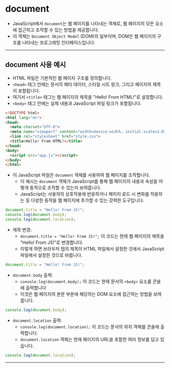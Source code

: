 # document

* JavaScript에서 `document`는 웹 페이지를 나타내는 객체로, 웹 페이지의 모든 요소에 접근하고 조작할 수 있는 방법을 제공합니다.
* 이 객체는 `Document Object Model` (DOM)의 일부이며, DOM은 웹 페이지의 구조를 나타내는 프로그래밍 인터페이스입니다. 

***

## document 사용 예시

* HTML 파일은 기본적인 웹 페이지 구조를 정의합니다.
* `<head>` 태그 안에는 문서의 메타 데이터, 스타일 시트 링크, 그리고 페이지의 제목이 포함됩니다.
* 여기서 `<title>` 태그는 웹 페이지의 제목을 "Hello! From HTML!"로 설정합니다.
* `<body>` 태그 안에는 실제 내용과 JavaScript 파일 링크가 포함됩니다.

```HTML
<!DOCTYPE html>
<html lang="en">
<head>
  <meta charset="UTF-8">
  <meta name="viewport" content="width=device-width, initial-scale=1.0">
  <link rel="stylesheet" href="style.css">
  <title>Hello! From HTML!</title>
</head>
<body>
  <script src="app.js"></script>
</body>
</html>
```

* 이 JavaScript 파일은 `document` 객체를 사용하여 웹 페이지를 조작합니다.
  * 이 예시는 `document` 객체가 JavaScript를 통해 웹 페이지의 내용과 속성을 어떻게 동적으로 조작할 수 있는지 보여줍니다.
  * JavaScript는 사용자의 상호작용에 반응하거나 페이지 로드 시 변화를 적용하는 등 다양한 동작을 웹 페이지에 추가할 수 있는 강력한 도구입니다.

```javascript
document.title = "Hello! From JS!";
console.log(document.body);
console.log(document.location);
```

* 제목 변경:
    * `document.title = "Hello! From JS!";` 이 코드는 현재 웹 페이지의 제목을 "Hello! From JS!"로 변경합니다.
    * 이렇게 하면 브라우저 탭의 제목이 HTML 파일에서 설정한 것에서 JavaScript 파일에서 설정한 것으로 바뀝니다.

```javascript
document.title = "Hello! From JS!";
```

* `document.body` 출력:
  * `console.log(document.body);` 이 코드는 현재 문서의 `<body>` 요소를 콘솔에 출력합니다
  *  이것은 웹 페이지의 본문 부분에 해당하는 DOM 요소에 접근하는 방법을 보여줍니다.

```javascript
console.log(document.body);
```

* `document.location` 출력:
  * `console.log(document.location);` 이 코드는 문서의 위치 객체를 콘솔에 출력합니다.
  * `document.location` 객체는 현재 페이지의 URL을 포함한 여러 정보를 담고 있습니다.

```javascript
console.log(document.location);
```

***
